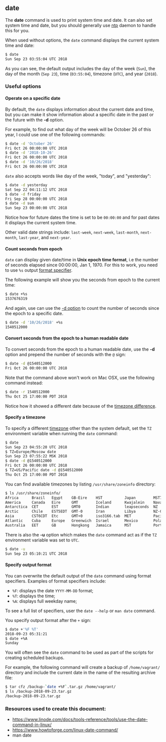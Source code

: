 ## date

The **date** command is used to print system time and date. It can also set system time and date, but you should generally use [ntp](ntp.md) daemon to handle this for you.

When used without options, the `date` command displays the current system time and date:

```bash
$ date
Sun Sep 23 03:55:04 UTC 2018
```

As you can see, the default output includes the day of the week (`Sun`), the day of the month (`Sep 23`), time (`03:55:04`), timezone (`UTC`), and year (`2018`).

### Useful options

#### Operate on a specific date

By default, the `date` displays information about the current date and time, but you can make it show information about a specific date in the past or the future with the **-d** option.

For example, to find out what day of the week will be October 26 of this year, I could use one of the following commands:

```bash
$ date -d 'October 26'
Fri Oct 26 00:00:00 UTC 2018
$ date -d '2018-10-26'
Fri Oct 26 00:00:00 UTC 2018
$ date -d '10/26/2018'
Fri Oct 26 00:00:00 UTC 2018
```

`date` also accepts words like day of the week, "today", and "yesterday":

```bash
$ date -d yesterday
Sat Sep 22 04:11:12 UTC 2018
$ date -d friday
Fri Sep 28 00:00:00 UTC 2018
$ date -d sun
Sun Sep 23 00:00:00 UTC 2018
```

Notice how for future dates the time is set to be `00:00:00` and for past dates it displays the current system time.

Other valid date strings include: `last-week`, `next-week`, `last-month`, `next-month`, `last-year`, and `next-year`.

#### Count seconds from epoch

`date` can display given date/time in **Unix epoch time format**, i.e the number of seconds elapsed since 00:00:00, Jan 1, 1970. For this to work, you need to use `%s` output [format specifier](#specify-output-format).

The following example will show you the seconds from epoch to the current time:

```bash
$ date +%s
1537676319
```

And again, use can use the [-d option](#operate-on-a-specific-date) to count the number of seconds since the epoch to a specific date.

```bash
$ date -d '10/26/2018' +%s
1540512000
```

#### Convert seconds from the epoch to a human readable date

To convert seconds from the epoch to a human readable date, use the **-d** option and prepend the number of seconds with the `@` sign:

```bash
$ date -d @1540512000
Fri Oct 26 00:00:00 UTC 2018
```

Note that the command above won't work on Mac OSX, use the following command instead:

```bash
$ date -r 1540512000
Thu Oct 25 17:00:00 PDT 2018
```

Notice how it showed a different date because of the [timezone difference](#specify-a-timezone).

#### Specify a timezone

To specify a different [timezone](timezones.md) other than the system default, set the `TZ` environment variable when running the `date` command:

```bash
$ date
Sun Sep 23 04:55:20 UTC 2018
$ TZ=Europe/Moscow date
Sun Sep 23 07:55:22 MSK 2018
$ date -d @1540512000
Fri Oct 26 00:00:00 UTC 2018
$ TZ=US/Pacific date -d @1540512000
Thu Oct 25 17:00:00 PDT 2018
```

You can find available timezones by listing `/usr/share/zoneinfo` directory:

```bash
$ ls /usr/share/zoneinfo/
Africa      Brazil   Egypt    GB-Eire    HST          Japan        MST7MDT   posix       Singapore  WET
America     Canada   Eire     GMT        Iceland      Kwajalein    Navajo    posixrules  Turkey     W-SU
Antarctica  CET      EST      GMT0       Indian       leapseconds  NZ        PRC         tzdata.zi  zone1970.tab
Arctic      Chile    EST5EDT  GMT-0      Iran         Libya        NZ-CHAT   PST8PDT     UCT        zone.tab
Asia        CST6CDT  Etc      GMT+0      iso3166.tab  MET          Pacific   right       Universal  Zulu
Atlantic    Cuba     Europe   Greenwich  Israel       Mexico       Poland    ROC         US
Australia   EET      GB       Hongkong   Jamaica      MST          Portugal  ROK         UTC
```

There is also the **-u** option which makes the `date` command act as if the `TZ` environment variable was set to `UTC`.

```bash
$ date -u
Sun Sep 23 05:10:21 UTC 2018
```

#### Specify output format

You can overwrite the default output of the `date` command using format specifiers. Examples of format specifiers include:

* `%F`: displays the date `YYYY-MM-DD` format;
* `%T`: displays the time;
* `%A`: displays full weekday name;

To see a full list of specifiers, user the `date --help` or `man date` command.

You specify output format after the `+` sign:

```bash
$ date +'%F %T'
2018-09-23 05:31:21
$ date +%A
Sunday
```

You will often see the `date` command to be used as part of the scripts for creating scheduled backups.

For example, the following command will create a backup of `/home/vagrant/` directory and include the current date in the name of the resulting archive file:

```bash
$ tar cfz /backup-`date +%F`.tar.gz /home/vagrant/
$ ls /backup-2018-09-23.tar.gz
/backup-2018-09-23.tar.gz
```

### Resources used to create this document:

* https://www.linode.com/docs/tools-reference/tools/use-the-date-command-in-linux/
* https://www.howtoforge.com/linux-date-command/
* man date
